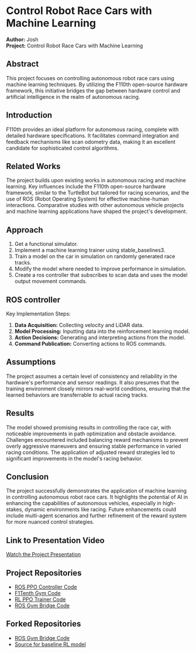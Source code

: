 # Control Robot Race Cars with Machine Learning
**Author:** Josh  
**Project:** Control Robot Race Cars with Machine Learning

## Abstract
This project focuses on controlling autonomous robot race cars using machine learning techniques. By utilizing the F110th open-source hardware framework, this initiative bridges the gap between hardware control and artificial intelligence in the realm of autonomous racing.

## Introduction
F110th provides an ideal platform for autonomous racing, complete with detailed hardware specifications. It facilitates command integration and feedback mechanisms like scan odometry data, making it an excellent candidate for sophisticated control algorithms.

## Related Works
The project builds upon existing works in autonomous racing and machine learning. Key influences include the F110th open-source hardware framework, similar to the TurtleBot but tailored for racing scenarios, and the use of ROS (Robot Operating System) for effective machine-human interactions. Comparative studies with other autonomous vehicle projects and machine learning applications have shaped the project's development.

## Approach
1. Get a functional simulator.
2. Implement a machine learning trainer using stable_baselines3.
3. Train a model on the car in simulation on randomly generated race tracks.
4. Modify the model where needed to improve performance in simulation. 
5. Create a ros controller that subscribes to scan data and uses the model output movement commands. 

## ROS controller
Key Implementation Steps:
1. **Data Acquisition:** Collecting velocity and LiDAR data.
2. **Model Processing:** Inputting data into the reinforcement learning model.
3. **Action Decisions:** Generating and interpreting actions from the model.
4. **Command Publication:** Converting actions to ROS commands.

## Assumptions
The project assumes a certain level of consistency and reliability in the hardware's performance and sensor readings. It also presumes that the training environment closely mirrors real-world conditions, ensuring that the learned behaviors are transferrable to actual racing tracks.

## Results
The model showed promising results in controlling the race car, with noticeable improvements in path optimization and obstacle avoidance. Challenges encountered included balancing reward mechanisms to prevent overly aggressive maneuvers and ensuring stable performance in varied racing conditions. The application of adjusted reward strategies led to significant improvements in the model's racing behavior.

## Conclusion
The project successfully demonstrates the application of machine learning in controlling autonomous robot race cars. It highlights the potential of AI in enhancing the capabilities of autonomous vehicles, especially in high-stakes, dynamic environments like racing. Future enhancements could include multi-agent scenarios and further refinement of the reward system for more nuanced control strategies.

## Link to Presentation Video
[Watch the Project Presentation](https://www.youtube.com/watch?v=OMefsw3mV8Y)

## Project Repositories
- [ROS PPO Controller Code](https://github.com/JoshCu/ros_ppo_controller/tree/main)
- [F1Tenth Gym Code](https://github.com/f1tenth/f1tenth_gym)
- [RL PPO Trainer Code](https://github.com/JoshCu/f1tenth_reinforcement_learning)
- [ROS Gym Bridge Code](https://github.com/JoshCu/f1tenth_gym_ros/commits/main/)

## Forked Repositories
- [ROS Gym Bridge Code](https://github.com/f1tenth/f1tenth_gym_ros)
- [Source for baseline RL model](https://github.com/meraccos/f1tenth_reinforcement_learning)
